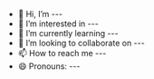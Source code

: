 - 👋 Hi, I’m ---
- 👀 I’m interested in ---
- 🌱 I’m currently learning ---
- 💞️ I’m looking to collaborate on ---
- 📫 How to reach me ---
- 😄 Pronouns: ---

<!---
saify09/saify09 is a ✨ special ✨ repository because its `README.md` (this file) appears on your GitHub profile.
You can click the Preview link to take a look at your changes.
--->
